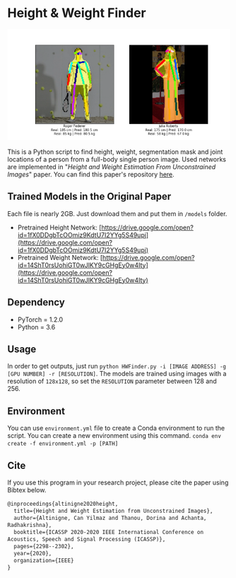 # Height & Weight Finder

<p align="center"> 
<img src="./out.png">
</p>

This is a Python script to find height, weight, segmentation mask and joint locations of a person from a full-body single person image. Used networks are implemented in "_Height and Weight Estimation From Unconstrained Images_" paper. You can find this paper's repository [here](https://github.com/canaltinigne/DeepHeightWeight/).

## Trained Models in the Original Paper

Each file is nearly 2GB. Just download them and put them in `/models` folder.
- Pretrained Height Network: [https://drive.google.com/open?id=1fX0DDgbTcOOmiz9KdtU7I2YYg5S49upj](https://drive.google.com/open?id=1fX0DDgbTcOOmiz9KdtU7I2YYg5S49upj)
- Pretrained Weight Network: [https://drive.google.com/open?id=14ShT0rsUohiGT0wJlKY9cGHgEy0w4Ity](https://drive.google.com/open?id=14ShT0rsUohiGT0wJlKY9cGHgEy0w4Ity)

## Dependency
- PyTorch = 1.2.0
- Python = 3.6

## Usage

In order to get outputs, just run `python HWFinder.py -i [IMAGE ADDRESS] -g [GPU NUMBER] -r [RESOLUTION]`. The models are trained using images with a resolution of `128x128`, so set the `RESOLUTION` parameter between 128 and 256.

## Environment

You can use `environment.yml` file to create a Conda environment to run the script. You can create a new environment using this command. `conda env create -f environment.yml -p [PATH]`

## Cite

If you use this program in your research project, please cite the paper using Bibtex below.

```
@inproceedings{altinigne2020height,
  title={Height and Weight Estimation from Unconstrained Images},
  author={Altinigne, Can Yilmaz and Thanou, Dorina and Achanta, Radhakrishna},
  booktitle={ICASSP 2020-2020 IEEE International Conference on Acoustics, Speech and Signal Processing (ICASSP)},
  pages={2298--2302},
  year={2020},
  organization={IEEE}
}
```


